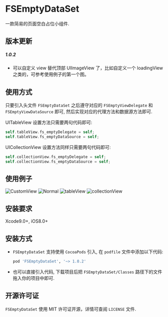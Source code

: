 # FSEmptyDataSet
一款简易的页面空白占位小组件.

## 版本更新
##### 1.0.2
* 可以自定义 view 替代顶部 UIImageView 了，比如自定义一个 loadingView 之类的，可参考使用例子的第一个图。

## 使用方式

只要引入头文件 `FSEmptyDataSet` 之后遵守对应的 `FSEmptyViewDelegate` 和 ` FSEmptyViewDataSource` 即可, 然后实现对应的代理方法和数据源方法即可.

UITableView 设置方法只需要两句代码即可:

```objective-c
self.tableView.fs_emptyDelegate = self;
self.tableView.fs_emptyDataSource = self;
```

UICollectionView 设置方法同样只需要两句代码即可:

```objective-c
self.collectionView.fs_emptyDelegate = self;
self.collectionView.fs_emptyDataSource = self;
```



## 使用例子

![CustomView](https://i.loli.net/2018/11/04/5bdeb7f8e6931.gif)
![Normal](https://i.loli.net/2018/11/04/5bdea55d3e883.png)
![tableView](https://i.loli.net/2018/11/04/5bdea55ee502d.png) 
![collectionView](https://i.loli.net/2018/11/04/5bdea55d3e924.png)

## 安装要求

Xcode9.0+, iOS8.0+

## 安装方式

* `FSEmptyDataSet` 支持使用 `CocoaPods` 引入, 在 `podfile` 文件中添加以下代码:

    ```ruby
    pod 'FSEmptyDataSet', '~> 1.0.2'
    ```

* 也可以直接引入代码, 下载项目后把 `FSEmptyDataSet/Classes` 路径下的文件拖入你的项目中即可.

## 开源许可证

`FSEmptyDataSet` 使用 MIT 许可证开源，详情可查阅 `LICENSE` 文件.


